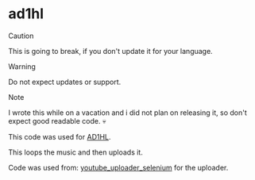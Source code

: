# ad1hl

> [!CAUTION]
> This is going to break, if you don't update it for your language.

> [!WARNING]
> Do not expect updates or support.

> [!NOTE]
> I wrote this while on a vacation and i did not plan on releasing it, so don't expect good readable code. 💀

This code was used for [AD1HL](https://www.youtube.com/@AD1HL/).

This loops the music and then uploads it.

Code was used from: [youtube_uploader_selenium](https://github.com/linouk23/youtube_uploader_selenium) for the uploader.